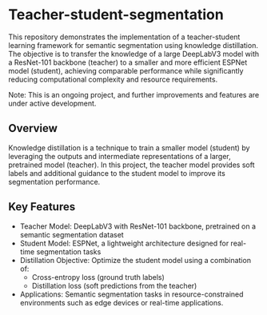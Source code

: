 # Teacher-student-segmentation

This repository demonstrates the implementation of a teacher-student learning framework for semantic segmentation using knowledge distillation. The objective is to transfer the knowledge of a large DeepLabV3 model with a ResNet-101 backbone (teacher) to a smaller and more efficient ESPNet model (student), achieving comparable performance while significantly reducing computational complexity and resource requirements.

Note: This is an ongoing project, and further improvements and features are under active development. 

## Overview

Knowledge distillation is a technique to train a smaller model (student) by leveraging the outputs and intermediate representations of a larger, pretrained model (teacher). In this project, the teacher model provides soft labels and additional guidance to the student model to improve its segmentation performance.

## Key Features

- Teacher Model: DeepLabV3 with ResNet-101 backbone, pretrained on a semantic segmentation dataset
- Student Model: ESPNet, a lightweight architecture designed for real-time segmentation tasks
- Distillation Objective: Optimize the student model using a combination of:
    - Cross-entropy loss (ground truth labels)
    - Distillation loss (soft predictions from the teacher)
- Applications: Semantic segmentation tasks in resource-constrained environments such as edge devices or real-time applications.